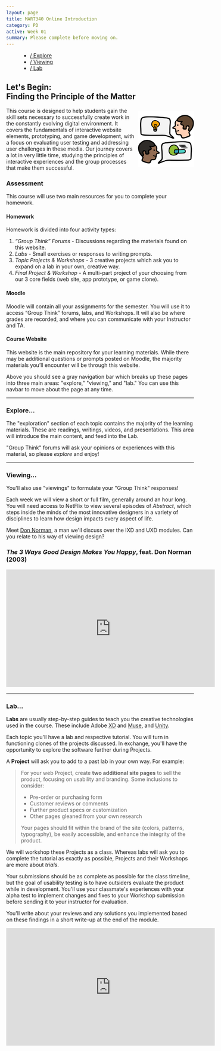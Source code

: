```yaml
---
layout: page
title: MART340 Online Introduction
category: PD
active: Week 01
summary: Please complete before moving on.
---
```

<menu id="sticky-navigation" class="sticky">
  <ul class="pd">
    <a href="#top" class="scroll"><i class="fas fa-map-marker-alt nav-marker"></i></a>
    <li><a href="#section1" class="scroll">/ Explore</a></li>
    <li><a href="#section2" class="scroll">/ Viewing</a></li>
    <li><a href="#section3" class="scroll">/ Lab</a></li>
  </ul>
</menu>


## Let's Begin:<br />Finding the Principle of the Matter

<img src="./img/pd-discussion.svg" title="Desigining Interaction" alt="two characters discussing shapes" style="max-width: 150px; margin: 10px 0 10px 10px; float: right;" />
This course is designed to help students gain the skill sets necessary to successfully create work in the constantly evolving digital environment. It covers the fundamentals of interactive website elements, prototyping, and game development, with a focus on evaluating user testing and addressing user challenges in these media. Our journey covers a lot in very little time, studying the principles of interactive experiences and the group processes that make them successful.

### Assessment

This course will use two main resources for you to complete your homework.

#### Homework

Homework is divided into four activity types:

1. _“Group Think” Forums_ - Discussions regarding the materials found on this website.
2. _Labs_ - Small exercises or responses to writing prompts.
3. _Topic Projects & Workshops_ - 3 creative projects which ask you to expand on a lab in your own, creative way.
4. _Final Project & Workshop_ - A multi-part project of your choosing from our 3 core fields (web site, app prototype, or game clone).

#### Moodle

Moodle will contain all your assignments for the semester. You will use it to access “Group Think” forums, labs, and Workshops. It will also be where grades are recorded, and where you can communicate with your Instructor and TA.

#### Course Website

This website is the main repository for your learning materials. While there may be additional questions or prompts posted on Moodle, the majority materials you’ll encounter will be through this website.

Above you should see a gray navigation bar which breaks up these pages into three main areas: "explore," "viewing," and "lab." You can use this navbar to move about the page at any time.


<hr>


<span class="anchor" id="section1"></span>
<div class="section">
  <h3><i class="fas fa-book material-marker"></i> Explore...</h3>
</div>

The "exploration" section of each topic contains the majority of the learning materials. These are readings, writings, videos, and presentations. This area will introduce the main content, and feed into the Lab.

"Group Think" forums will ask your opinions or experiences with this material, so please _explore_ and enjoy!


<hr>


<span class="anchor" id="section2"></span>
<div class="section">
  <h3><i class="fas fa-video material-marker"></i> Viewing...</h3>
</div>

You'll also use "viewings" to formulate your "Group Think" responses!

Each week we will view a short or full film, generally around an hour long. You will need access to NetFlix to view several episodes of _Abstract_, which steps inside the minds of the most innovative designers in a variety of disciplines to learn how design impacts every aspect of life.

Meet [Don Norman](https://www.jnd.org/), a man we'll discuss over the IXD and UXD modules. Can you relate to his way of viewing design?

<h3><em>The 3 Ways Good Design Makes You Happy</em>, feat. Don Norman (2003)</h3>

<iframe width="560" height="315" src="https://www.youtube.com/embed/RlQEoJaLQRA?rel=0&amp;showinfo=0" frameborder="0" allow="autoplay; encrypted-media" allowfullscreen></iframe>


<hr>


<span class="anchor" id="section3"></span>
<div class="section">
  <h3><i class="fas fa-flask material-marker"></i> Lab... </h3>
</div>

**Labs** are usually step-by-step guides to teach you the creative technologies used in the course. These include Adobe [XD](https://www.adobe.com/products/xd.html) and [Muse](https://www.adobe.com/products/muse.html), and [Unity](https://store.unity.com/products/unity-personal).

Each topic you'll have a lab and respective tutorial. You will turn in functioning clones of the projects discussed. In exchange, you'll have the opportunity to explore the software further during Projects.

A **Project** will ask you to add to a past lab in your own way. For example:

<blockquote>
<p>For your web Project, create <b>two additional site pages</b> to sell the product, focusing on usability and branding. Some inclusions to consider:</p>
<ul>
  <li>Pre-order or purchasing form</li>
  <li>Customer reviews or comments</li>
  <li>Further product specs or customization</li>
  <li>Other pages gleaned from your own research</li>
</ul>
<p>Your pages should fit within the brand of the site (colors, patterns, typography), be easily accessible, and enhance the integrity of the product.</p>
</blockquote>

We will workshop these Projects as a class. Whereas labs will ask you to complete the tutorial as exactly as possible, Projects and their Workshops are more about _trials_.

Your submissions should be as complete as possible for the class timeline, but the goal of usability testing is to have outsiders evaluate the product while in development. You'll use your classmate's experiences with your alpha test to implement changes and fixes to your Workshop submission before sending it to your instructor for evaluation.

You'll write about your reviews and any solutions you implemented based on these findings in a short write-up at the end of the module.

<iframe width="560" height="315" src="https://www.youtube.com/embed/48dMCEDJ1gM?rel=0" frameborder="0" allow="autoplay; encrypted-media" allowfullscreen></iframe>
